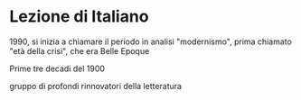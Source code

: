 # Lezione di Italiano

1990, si inizia a chiamare il periodo in analisi "modernismo", prima chiamato "età della crisi", che era Belle Epoque

Prime tre decadi del 1900

gruppo di profondi rinnovatori della letteratura


<!--stackedit_data:
eyJoaXN0b3J5IjpbLTk1MDc0MjI4MCw4NzA2NDM3NDAsMTkxNj
U1MzM2MF19
-->